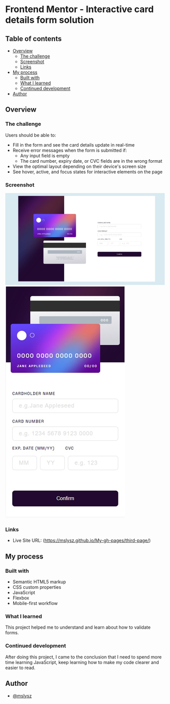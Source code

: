 # Frontend Mentor - Interactive card details form solution

## Table of contents

- [Overview](#overview)
  - [The challenge](#the-challenge)
  - [Screenshot](#screenshot)
  - [Links](#links)
- [My process](#my-process)
  - [Built with](#built-with)
  - [What I learned](#what-i-learned)
  - [Continued development](#continued-development)
- [Author](#author)

## Overview

### The challenge

Users should be able to:

- Fill in the form and see the card details update in real-time
- Receive error messages when the form is submitted if:
  - Any input field is empty
  - The card number, expiry date, or CVC fields are in the wrong format
- View the optimal layout depending on their device's screen size
- See hover, active, and focus states for interactive elements on the page

### Screenshot

![](./images/screenshot.jpg)
![](./images/screenshotmobile.jpg)

### Links

- Live Site URL: (https://mslysz.github.io/My-gh-pages/third-page/)

## My process

### Built with

- Semantic HTML5 markup
- CSS custom properties
- JavaScript
- Flexbox
- Mobile-first workflow

### What I learned

This project helped me to understand and learn about how to validate forms.

### Continued development

After doing this project, I came to the conclusion that I need to spend more time learning JavaScript, keep learning how to make my code clearer and easier to read.

## Author

- [@mslysz](https://mslysz.github.io/My-gh-pages/third-page/)
